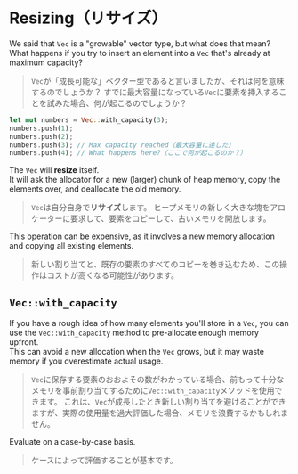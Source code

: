 # Resizing（リサイズ）

We said that `Vec` is a "growable" vector type, but what does that mean?
What happens if you try to insert an element into a `Vec` that's already at maximum capacity?

> `Vec`が「成長可能な」ベクター型であると言いましたが、それは何を意味するのでしょうか？
> すでに最大容量になっている`Vec`に要素を挿入することを試みた場合、何が起こるのでしょうか？

```rust
let mut numbers = Vec::with_capacity(3);
numbers.push(1);
numbers.push(2);
numbers.push(3); // Max capacity reached（最大容量に達した）
numbers.push(4); // What happens here?（ここで何が起こるのか？）
```

The `Vec` will **resize** itself.\
It will ask the allocator for a new (larger) chunk of heap memory, copy the elements over, and deallocate the old memory.

> `Vec`は自分自身で**リサイズ**します。
> ヒープメモリの新しく大きな塊をアロケーターに要求して、要素をコピーして、古いメモリを開放します。

This operation can be expensive, as it involves a new memory allocation and copying all existing elements.

> 新しい割り当てと、既存の要素のすべてのコピーを巻き込むため、この操作はコストが高くなる可能性があります。

## `Vec::with_capacity`

If you have a rough idea of how many elements you'll store in a `Vec`, you can use the `Vec::with_capacity`
method to pre-allocate enough memory upfront.\
This can avoid a new allocation when the `Vec` grows, but it may waste memory if you overestimate actual usage.

> `Vec`に保存する要素のおおよその数がわかっている場合、前もって十分なメモリを事前割り当てするために`Vec::with_capacity`メソッドを使用できます。
> これは、`Vec`が成長したとき新しい割り当てを避けることができますが、実際の使用量を過大評価した場合、メモリを浪費するかもしれません。

Evaluate on a case-by-case basis.

> ケースによって評価することが基本です。
